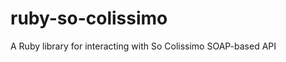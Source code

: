 ruby-so-colissimo
=================

A Ruby library for interacting with So Colissimo SOAP-based API 